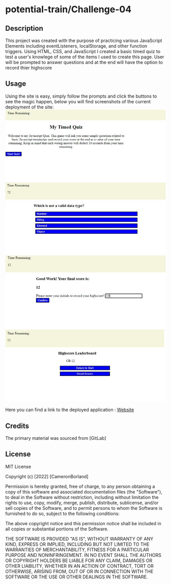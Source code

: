# potential-train/Challenge-04

## Description

This project was created with the purpose of practicing various JavaScript Elements including eventListeners, localStorage, and other function triggers. Using HTML, CSS, and JavaScript I created a basic timed quiz to test a user's knowlege of some of the items I used to create this page. User will be prompted to answer questions and at the end will have the option to record thier highscore
## Usage

Using the site is easy, simply follow the prompts and click the buttons to see the magic happen, below you will find  screenshots of the current deployment of the site:
![screenshot](./assets/screenshot%201.jpg)
![screenshot](./assets/screenshot%202.jpg)
![screenshot](./assets/screenshot%203.jpg)
![screenshot](./assets/screenshot%204.jpg)

Here you can find a link to the deployed application : [Website](https://borthvader.github.io/potential-train/)

## Credits

The primary material was sourced from [GitLab]

## License 

MIT License

Copyright (c) [2022] [CameronBorland]

Permission is hereby granted, free of charge, to any person obtaining a copy
of this software and associated documentation files (the "Software"), to deal
in the Software without restriction, including without limitation the rights
to use, copy, modify, merge, publish, distribute, sublicense, and/or sell
copies of the Software, and to permit persons to whom the Software is
furnished to do so, subject to the following conditions:

The above copyright notice and this permission notice shall be included in all
copies or substantial portions of the Software.

THE SOFTWARE IS PROVIDED "AS IS", WITHOUT WARRANTY OF ANY KIND, EXPRESS OR
IMPLIED, INCLUDING BUT NOT LIMITED TO THE WARRANTIES OF MERCHANTABILITY,
FITNESS FOR A PARTICULAR PURPOSE AND NONINFRINGEMENT. IN NO EVENT SHALL THE
AUTHORS OR COPYRIGHT HOLDERS BE LIABLE FOR ANY CLAIM, DAMAGES OR OTHER
LIABILITY, WHETHER IN AN ACTION OF CONTRACT, TORT OR OTHERWISE, ARISING FROM,
OUT OF OR IN CONNECTION WITH THE SOFTWARE OR THE USE OR OTHER DEALINGS IN THE
SOFTWARE.

